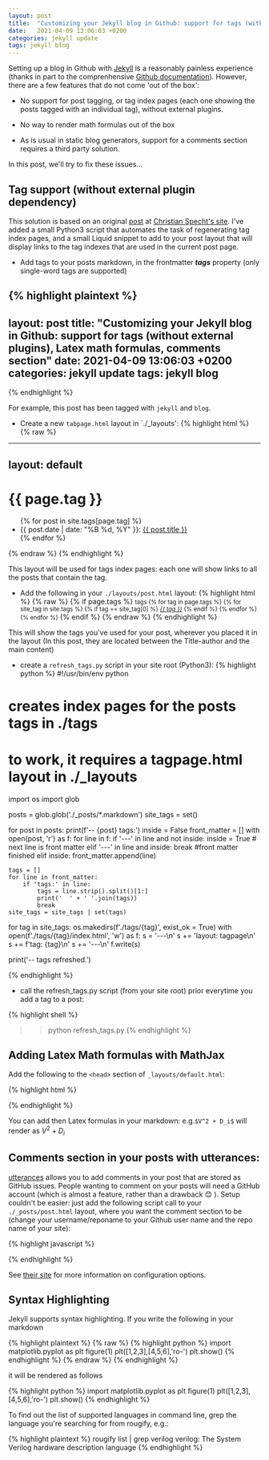 ```yaml
---
layout: post
title:  "Customizing your Jekyll blog in Github: support for tags (without external plugins), Latex math formulas, comments section"
date:   2021-04-09 13:06:03 +0200
categories: jekyll update
tags: jekyll blog
---
```

Setting up a blog in Github with [Jekyll][jekyll-docs] is a reasonably painless experience (thanks in part to the comprenhensive [Github documentation][github-jekyll-docs]). However, there are a few features that do not come 'out of the box':

* No support for post tagging, or tag index pages (each one showing the posts tagged with an individual tag), without external plugins.

* No way to render math formulas out of the box

* As is usual in static blog generators, support for a comments section requires a third party solution.

In this post, we'll try to fix these issues...

## Tag support (without external plugin dependency)

This solution is based on an original [post][christian-specht-post] at  [Christian Specht's site][christian-specht-site]. I've added a small Python3 script that automates the task of regenerating tag index pages, and a small Liquid snippet to add to your post layout that will display links to the tag
indexes that are used in the current post page.


* Add tags to your posts markdown, in the frontmatter _**tags**_ property (only single-word tags are supported)

{% highlight plaintext %}
---
layout: post
title:  "Customizing your Jekyll blog in Github: support for tags (without external plugins), Latex math formulas, comments section"
date:   2021-04-09 13:06:03 +0200
categories: jekyll update
tags: jekyll blog
---
{% endhighlight %}

For example, this post has been tagged with `jekyll` and `blog`.

* Create a new `tabpage.html` layout in `./_layouts':
{% highlight html %}
{% raw %}
---
layout: default
---

<h1>{{ page.tag }}</h1>

<ul>
{% for post in site.tags[page.tag] %}
  <li>
    {{ post.date | date: "%B %d, %Y" }}: <a href="{{ post.url }}">{{ post.title }}</a>
  </li>
{% endfor %}
</ul>
{% endraw %}
{% endhighlight %}

This layout will be used for tags index pages: each one will show links to all the posts that
contain the tag.

* Add the following in your `./layouts/post.html` layout:
{% highlight html %}
{% raw %}
{% if page.tags %}
  <small>tags 
  {% for tag in page.tags %}
    {% for site_tag in site.tags %}
      {% if tag == site_tag[0] %}
        <em><a href="/tags/{{ tag }}/index.html">{{ tag }}</a></em>
      {% endif %}
    {% endfor %}
  {% endfor %}
  </small>
{% endif %}
{% endraw %}
{% endhighlight %}

This will show the tags you've used for your post, wherever you placed it in the layout
(In this post, they are located between the Title-author and the main content)

* create  a `refresh_tags.py` script in your site root (Python3): 
{% highlight python %}
#!/usr/bin/env python

# creates index pages for the posts tags in ./tags
# to work, it requires a tagpage.html layout in ./_layouts

import os
import glob

posts = glob.glob('./_posts/*.markdown')
site_tags = set()

for post in posts:
    print(f'-- {post} tags:')
    inside = False
    front_matter = []
    with open(post, 'r') as f:
        for line in f:
            if '---' in line and not inside:
                inside = True # next line is front matter
            elif '---' in line and inside:
                break #front matter finished
            elif inside:
                front_matter.append(line)


    tags = []
    for line in front_matter:
        if 'tags:' in line:
            tags = line.strip().split()[1:]
            print('  ' + ' '.join(tags))
            break
    site_tags = site_tags | set(tags)

for tag in site_tags:
    os.makedirs(f'./tags/{tag}', exist_ok = True)
    with open(f'./tags/{tag}/index.html', 'w') as f:
        s  =  '---\n'
        s +=  'layout: tagpage\n'
        s += f'tag: {tag}\n'
        s +=  '---\n'
        f.write(s)

print('-- tags refreshed.')

{% endhighlight %}

* call the refresh_tags.py script (from your site root) prior everytime you add a tag to 
a post:

{% highlight shell %}
>> python refresh_tags.py
{% endhighlight %}

## Adding Latex Math formulas with MathJax

Add the following to the `<head>` section of `_layouts/default.html`:

{% highlight html %}
    <script type="text/x-mathjax-config">
      MathJax.Hub.Config({
	  tex2jax: {
	      inlineMath: [['$','$'], ['\\(','\\)']],
	      processEscapes: true
	  }
      });
    </script>
    <script src="https://cdnjs.cloudflare.com/ajax/libs/mathjax/2.7.0/MathJax.js?config=TeX-AMS-MML_HTMLorMML" type="text/javascript"></script>

{% endhighlight %}

You can add then Latex formulas in your markdown: e.g.`$V^2 + D_i$` will render as $V^2 + D_i$

## Comments section in your posts with utterances:

[utterances][utterance-site] allows you to add comments in your post that are stored as GitHub issues. People wanting to comment on your posts
will need a GitHub account (which is almost a feature, rather than a drawback :blush: ). Setup couldn't be easier: just add the following script call
to your `./_posts/post.html` layout, where you want the comment section to be (change your username/reponame to your Github user name and the repo name of your site):

{% highlight javascript %}
<script src="https://utteranc.es/client.js"
        repo="username/reponame"
        issue-term="pathname"
        label="💬comment"
        theme="github-dark"
        crossorigin="anonymous"
        async>
</script>
{% endhighlight %}

See [their site][utterance-site] for more information on configuration options.

## Syntax Highlighting

Jekyll supports syntax highlighting. If you write the following in your markdown

{% highlight plaintext %}
{% raw %}
{% highlight python %}
import matplotlib.pyplot as plt
figure(1)
plt([1,2,3],[4,5,6],'ro-')
plt.show()
{% endhighlight %}
{% endraw %}
{% endhighlight %}

it will be rendered as follows

{% highlight python %}
import matplotlib.pyplot as plt
figure(1)
plt([1,2,3],[4,5,6],'ro-')
plt.show()
{% endhighlight %}

To find out the list of supported languages in command line, grep the language you're searching for from rougify, e.g.:

{% highlight plaintext %}
rougify list | grep verilog
verilog: The System Verilog hardware description language
{% endhighlight %}



[github-jekyll-docs]: https://docs.github.com/en/pages/setting-up-a-github-pages-site-with-jekyll
[jekyll-docs]: https://jekyllrb.com/docs/
[christian-specht-post]: https://christianspecht.de/2014/10/25/separate-pages-per-tag-category-with-jekyll-without-plugins/
[christian-specht-site]: https://christianspecht.de
[utterance-site]: https://utteranc.es/
